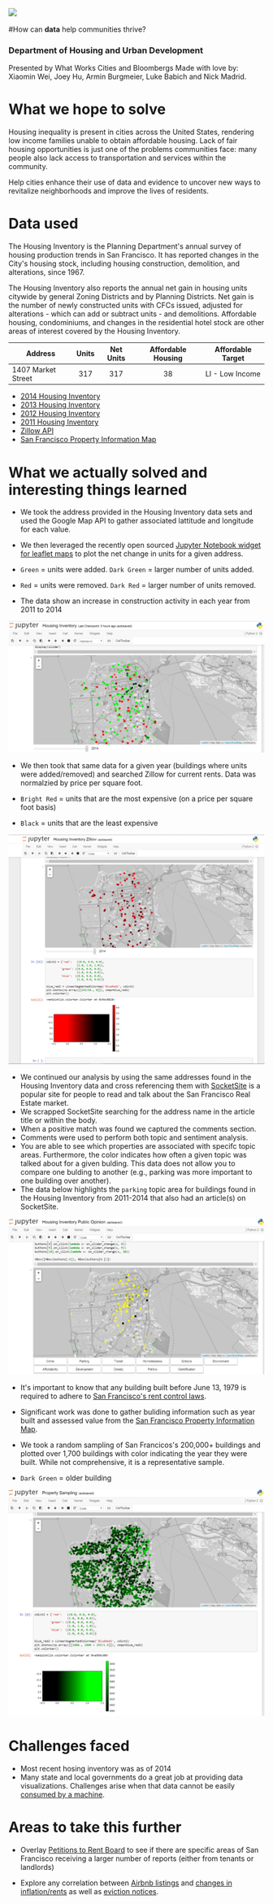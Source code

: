 ![](https://horseradish.s3.amazonaws.com/CACHE/images/photos/66/7f/42bf3e704747/image-54e7656359e25-default-800.png)

#How can **data** help communities thrive?
### Department of Housing and Urban Development
Presented by What Works Cities and Bloombergs
Made with love by: Xiaomin Wei, Joey Hu, Armin Burgmeier, Luke Babich and Nick Madrid.

# What we hope to solve
Housing inequality is present in cities across the United States, rendering low income families unable to obtain affordable housing. Lack of fair housing opportunities is just one of the problems communities face: many people also lack access to transportation and services within the community.

Help cities enhance their use of data and evidence to uncover new ways to revitalize neighborhoods and improve the lives of residents.

# Data used
The Housing Inventory is the Planning Department's annual survey of housing production trends in San Francisco. It has reported changes in the City's housing stock, including housing construction, demolition, and alterations, since 1967. 

The Housing Inventory also reports the annual net gain in housing units citywide by general Zoning Districts and by Planning Districts. Net gain is the number of newly constructed units with CFCs issued, adjusted for alterations - which can add or subtract units - and demolitions. Affordable housing, condominiums, and changes in the residential hotel stock are other areas of interest covered by the Housing Inventory. 

| Address            | Units | Net Units | Affordable Housing | Affordable Target|
| ------------------ |:-----:|:---------:|:------------------:|------------------|
| 1407 Market Street | 317   | 317       | 38                 | LI - Low Income  |


- [2014 Housing Inventory](https://data.sfgov.org/Housing-and-Buildings/2014-Housing-Inventory/pucn-j93j)
- [2013 Housing Inventory](https://data.sfgov.org/Housing-and-Buildings/2013-Housing-Inventory/e7d3-dxh5)
- [2012 Housing Inventory](https://data.sfgov.org/Housing-and-Buildings/2012-Housing-Inventory/4xa2-t52k)
- [2011 Housing Inventory](https://data.sfgov.org/Housing-and-Buildings/2011-Housing-Inventory/mpcm-79w2)
- [Zillow API](http://www.zillow.com/howto/api/APIOverview.htm)
- [San Francisco Property Information Map](http://propertymap.sfplanning.org/)

# What we actually solved and interesting things learned

- We took the address provided in the Housing Inventory data sets and used the Google Map API to gather associated lattitude and longitude for each value. 
- We then leveraged the recently open sourced [Jupyter Notebook widget for leaflet maps](https://github.com/ellisonbg/ipyleaflet) to plot the net change in units for a given address. 

- `Green` = units were added. `Dark Green` = larger number of units added.
- `Red` = units were removed. `Dark Red` = larger number of units removed.

- The data show an increase in construction activity in each year from 2011 to 2014

![](net_change_graph.png)

- We then took that same data for a given year (buildings where units were added/removed) and searched Zillow for current rents. Data was normalzied by price per square foot.

- `Bright Red` = units that are the most expensive (on a price per square foot basis)
- `Black` = units that are the least expensive

![](zillow_pricing.png)

- We continued our analysis by using the same addresses found in the Housing Inventory data and cross referencing them with [SocketSite](http://www.socketsite.com/) is a popular site for people to read and talk about the San Francisco Real Estate market.
- We scrapped SocketSite searching for the address name in the article title or within the body.
- When a positive match was found we captured the comments section.
- Comments were used to perform both topic and sentiment analysis.
- You are able to see which properties are associated with specifc topic areas. Furthermore, the color indicates how often a given topic was talked about for a given bulding. This data does not allow you to compare one bulding to another (e.g., parking was more important to one building over another).
- The data below highlights the `parking` topic area for buildings found in the Housing Inventory from 2011-2014 that also had an article(s) on SocketSite.

![](housing_sentiment.png)

- It's important to know that any building built before June 13, 1979 is required to adhere to [San Francisco's rent control laws](https://www.sftu.org/rentcontrol).
- Significant work was done to gather buliding information such as year built and assessed value from the [San Francisco Property Information Map](http://propertymap.sfplanning.org/).
- We took a random sampling of San Francicos's 200,000+ buildings and plotted over 1,700 buildings with color indicating the year they were built. While not comprehensive, it is a representative sample.

- `Dark Green` = older building

![](property_sampling.png)

# Challenges faced

 - Most recent hosing inventory was as of 2014
 - Many state and local governments do a great job at providing data visualizations. Challenges arise when that data cannot be easily [consumed by a machine](http://egis.hud.gov/affht/). 

# Areas to take this further

- Overlay [Petitions to Rent Board](https://data.sfgov.org/Housing-and-Buildings/Petitions-to-the-Rent-Board/6swy-cmkq) to see if there are specific areas of San Francisco receiving a larger number of reports (either from tenants or landlords)

- Explore any correlation between [Airbnb listings](http://all-about-airbnb.com/post/127856658166/airbnb-public-api-coming-soon) and [changes in inflation/rents](http://www.bls.gov/eag/eag.ca_sanfrancisco_msa.htm)  as well as [eviction notices](https://data.sfgov.org/Housing-and-Buildings/Eviction-Notices/5cei-gny5). 
